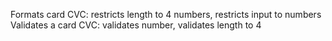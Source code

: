 Formats card CVC: restricts length to 4 numbers, restricts input to numbers
Validates a card CVC: validates number, validates length to 4